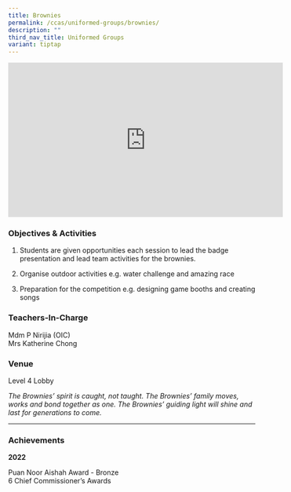 ```yaml
---
title: Brownies
permalink: /ccas/uniformed-groups/brownies/
description: ""
third_nav_title: Uniformed Groups
variant: tiptap
---
```

<div class="iframe-wrapper">
<iframe height="315" width="560" allowfullscreen="true" frameborder="0" src="https://www.youtube.com/embed/S9ixAhPj0hE?si=60Y3bU3p4sZhGOBo"></iframe>
</div>
<h3>Objectives &amp; Activities</h3>
<ol data-tight="true" class="tight">
<li>
<p>Students are given opportunities each session to lead the badge presentation
and lead team activities for the brownies.</p>
</li>
<li>
<p>Organise outdoor activities e.g. water challenge and amazing race</p>
</li>
<li>
<p>Preparation for the competition e.g. designing game booths and creating
songs</p>
</li>
</ol>
<h3>Teachers-In-Charge</h3>
<p>Mdm P Nirijia (OIC)
<br>Mrs Katherine Chong</p>
<h3>Venue</h3>
<p>Level 4 Lobby</p>
<p><em>The Brownies’ spirit is caught, not taught. The Brownies’ family moves, works and bond together as one. The Brownies’ guiding light will shine and last for generations to come.</em>
</p>
<hr>
<h3>Achievements</h3>
<p><strong>2022</strong>
</p>
<p>Puan Noor Aishah Award - Bronze
<br>6 Chief Commissioner’s Awards</p>